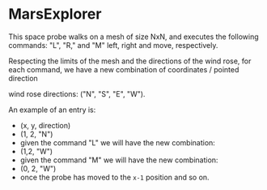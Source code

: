 # MarsExplorer

This space probe walks on a mesh of size NxN, and executes the following commands:
"L", "R," and "M" left, right and move, respectively.

Respecting the limits of the mesh and the directions of the wind rose, for each command, 
we have a new combination of coordinates / pointed direction 

wind rose directions: ("N", "S", "E", "W").

An example of an entry is:
- (x, y, direction)
- (1, 2, "N")
- given the command "L" we will have the new combination:
- (1,2, "W")
- given the command "M" we will have the new combination:
- (0, 2, "W")
- once the probe has moved to the `x-1` position and so on.

